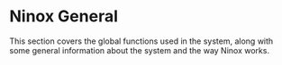 # Ninox General

This section covers the global functions used in the system, along with some general information about the system and the way Ninox works.

